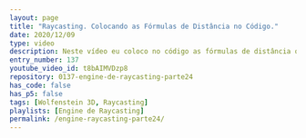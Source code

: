 ```yaml
---
layout: page
title: "Raycasting. Colocando as Fórmulas de Distância no Código."
date: 2020/12/09
type: video
description: Neste vídeo eu coloco no código as fórmulas de distância que finalizei no vídeo passado. O projeto está bem próximo de mostrar as paredes na tela.
entry_number: 137
youtube_video_id: t8bAIMVDzp8
repository: 0137-engine-de-raycasting-parte24
has_code: false
has_p5: false
tags: [Wolfenstein 3D, Raycasting]
playlists: [Engine de Raycasting]
permalink: /engine-raycasting-parte24/
---
```

